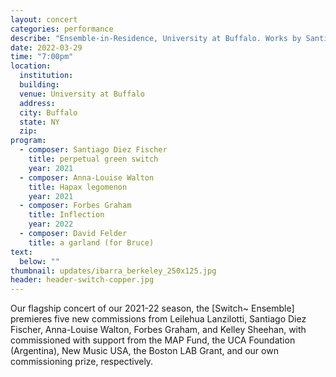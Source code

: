 ```yaml
---
layout: concert
categories: performance
describe: "Ensemble-in-Residence, University at Buffalo. Works by Santiago Diez Fischer, Anna-Louise Walton, Forbes Graham, David Felder, and more"
date: 2022-03-29
time: "7:00pm"
location:
  institution:
  building:
  venue: University at Buffalo
  address:
  city: Buffalo
  state: NY
  zip:
program:
  - composer: Santiago Diez Fischer
    title: perpetual green switch
    year: 2021
  - composer: Anna-Louise Walton
    title: Hapax legomenon
    year: 2021  
  - composer: Forbes Graham
    title: Inflection
    year: 2022    
  - composer: David Felder
    title: a garland (for Bruce)
text:
  below: ""
thumbnail: updates/ibarra_berkeley_250x125.jpg
header: header-switch-copper.jpg
---
```


Our flagship concert of our 2021-22 season, the [Switch~ Ensemble] premieres five new commissions from Leilehua Lanzilotti, Santiago Diez Fischer, Anna-Louise Walton, Forbes Graham, and Kelley Sheehan, with commissioned with support from the MAP Fund, the UCA Foundation (Argentina), New Music USA, the Boston LAB Grant, and our own commissioning prize, respectively.
